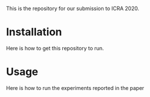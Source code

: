 This is the repository for our submission to ICRA 2020.

# Installation
Here is how to get this repository to run.

# Usage
Here is how to run the experiments reported in the paper
